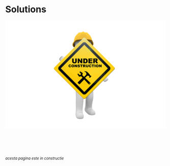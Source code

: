 # Solutions


![in progress document](pictures/under_maintenance.png)

<br><br><br><br>
<small markdown>*acesta pagina este in constructie*</small>

